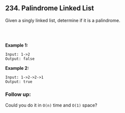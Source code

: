 ## **234. Palindrome Linked List**

Given a singly linked list, determine if it is a palindrome.

<br/> <br/>

**Example 1:**

    Input: 1->2
    Output: false 

**Example 2:**

    Input: 1->2->2->1
    Output: true   

### **Follow up:**

Could you do it in `O(n)` time and `O(1)` space?
